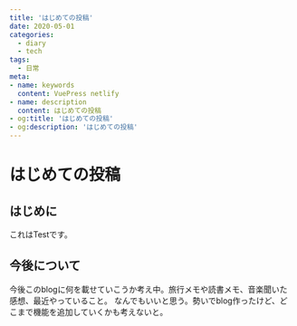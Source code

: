 ```yaml
---
title: 'はじめての投稿'
date: 2020-05-01
categories: 
  - diary
  - tech
tags:
  - 日常
meta:
- name: keywords
  content: VuePress netlify
- name: description
  content: はじめての投稿
- og:title: 'はじめての投稿'
- og:description: 'はじめての投稿'
---
```

# はじめての投稿

## はじめに
これはTestです。

## 今後について
今後このblogに何を載せていこうか考え中。旅行メモや読書メモ、音楽聞いた感想、最近やっていること。
なんでもいいと思う。勢いでblog作ったけど、どこまで機能を追加していくかも考えないと。

